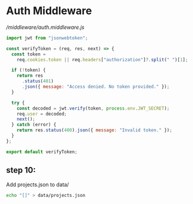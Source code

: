 # Auth Middleware

_/middleware/auth.middleware.js_

```javascript
import jwt from "jsonwebtoken";

const verifyToken = (req, res, next) => {
  const token =
    req.cookies.token || req.headers["authorization"]?.split(" ")[1];

  if (!token) {
    return res
      .status(401)
      .json({ message: "Access denied. No token provided." });
  }

  try {
    const decoded = jwt.verify(token, process.env.JWT_SECRET);
    req.user = decoded;
    next();
  } catch (error) {
    return res.status(400).json({ message: "Invalid token." });
  }
};

export default verifyToken;
```

## step 10:

Add projects.json to data/

```bash
echo "[]" > data/projects.json
```
